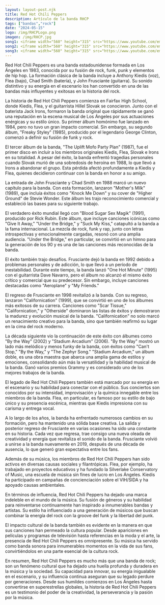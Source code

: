 ```yaml
---
layout: layout-post.njk
title: Red Hot Chili Peppers
description: Artículo de la banda RHCP
tags: ["bandas","rock"]
date: "2024-05-15"
logo: /img/RHCPLogo.png
imagen: /img/RHCP.jpg
song1: <iframe width="560" height="315" src="https://www.youtube.com/embed/YlUKcNNmywk?si=cwdMfjmlVnkumFGi" title="YouTube video player" frameborder="0" allow="accelerometer; autoplay; clipboard-write; encrypted-media; gyroscope; picture-in-picture; web-share" referrerpolicy="strict-origin-when-cross-origin" allowfullscreen></iframe>
song2: <iframe width="560" height="315" src="https://www.youtube.com/embed/8DyziWtkfBw" title="Red Hot Chili Peppers - Can&#39;t Stop [Official Music Video]" frameborder="0" allow="accelerometer; autoplay; clipboard-write; encrypted-media; gyroscope; picture-in-picture; web-share" referrerpolicy="strict-origin-when-cross-origin" allowfullscreen></iframe>
song3: <iframe width="560" height="315" src="https://www.youtube.com/embed/GLvohMXgcBo?si=FQXCAEJbj2s6ySJ4" title="YouTube video player" frameborder="0" allow="accelerometer; autoplay; clipboard-write; encrypted-media; gyroscope; picture-in-picture; web-share" referrerpolicy="strict-origin-when-cross-origin" allowfullscreen></iframe>
---
```

Red Hot Chili Peppers es una banda estadounidense formada en Los Ángeles en 1983, conocida por su fusión de rock, funk, punk y elementos de hip hop. La formación clásica de la banda incluye a Anthony Kiedis (voz), Flea (bajo), Chad Smith (batería), y John Frusciante (guitarra). Su sonido distintivo y su energía en el escenario los han convertido en una de las bandas más influyentes y exitosas en la historia del rock.

La historia de Red Hot Chili Peppers comienza en Fairfax High School, donde Kiedis, Flea, y el guitarrista Hillel Slovak se conocieron. Junto con el baterista Jack Irons, formaron la banda original que rápidamente se ganó una reputación en la escena musical de Los Ángeles por sus actuaciones enérgicas y su estilo único. Su primer álbum homónimo fue lanzado en 1984, pero no tuvo un gran impacto comercial. Sin embargo, su segundo álbum, "Freaky Styley" (1985), producido por el legendario George Clinton, comenzó a definir su fusión de funk y rock.

El tercer álbum de la banda, "The Uplift Mofo Party Plan" (1987), fue el primer disco en incluir a los miembros originales Kiedis, Flea, Slovak e Irons en su totalidad. A pesar del éxito, la banda enfrentó tragedias personales cuando Slovak murió de una sobredosis de heroína en 1988, lo que llevó a Irons a abandonar el grupo. Esta pérdida afectó profundamente a Kiedis y Flea, quienes decidieron continuar con la banda en honor a su amigo.

La entrada de John Frusciante y Chad Smith en 1988 marcó un nuevo capítulo para la banda. Con esta formación, lanzaron "Mother's Milk" (1989), que incluía éxitos como "Knock Me Down" y su cover de "Higher Ground" de Stevie Wonder. Este álbum les trajo reconocimiento comercial y estableció las bases para su siguiente trabajo.

El verdadero éxito mundial llegó con "Blood Sugar Sex Magik" (1991), producido por Rick Rubin. Este álbum, que incluye canciones icónicas como "Give It Away," "Under the Bridge," y "Suck My Kiss," catapultó a la banda a la fama internacional. La mezcla de rock, funk y rap, junto con letras introspectivas y emocionalmente cargadas, resonó con una amplia audiencia. "Under the Bridge," en particular, se convirtió en un himno para la generación de los 90 y es una de las canciones más reconocidas de la banda.

El éxito también trajo desafíos. Frusciante dejó la banda en 1992 debido a problemas personales y de adicción, lo que llevó a un período de inestabilidad. Durante este tiempo, la banda lanzó "One Hot Minute" (1995) con el guitarrista Dave Navarro, pero el álbum no alcanzó el mismo éxito crítico y comercial que su predecesor. Sin embargo, incluye canciones destacadas como "Aeroplane" y "My Friends."

El regreso de Frusciante en 1998 revitalizó a la banda. Con su regreso, lanzaron "Californication" (1999), que se convirtió en uno de los álbumes más exitosos de su carrera. Canciones como "Scar Tissue," "Californication," y "Otherside" dominaron las listas de éxitos y demostraron la madurez y evolución musical de la banda. "Californication" no solo marcó un renacimiento creativo para la banda, sino que también reafirmó su lugar en la cima del rock moderno.

La década siguiente vio la continuación de este éxito con álbumes como "By the Way" (2002) y "Stadium Arcadium" (2006). "By the Way" mostró un lado más melódico y menos funky de la banda, con éxitos como "Can't Stop," "By the Way," y "The Zephyr Song." "Stadium Arcadium," un álbum doble, es una obra maestra que abarca una amplia gama de estilos y emociones, consolidando aún más la versatilidad y la habilidad musical de la banda. Ganó varios premios Grammy y es considerado uno de los mejores trabajos de la banda.

El legado de Red Hot Chili Peppers también está marcado por su energía en el escenario y su habilidad para conectar con el público. Sus conciertos son conocidos por su intensidad, improvisación y la química innegable entre los miembros de la banda. Flea, en particular, es famoso por su estilo de bajo único y su presencia escénica, mientras que Kiedis impresiona con su carisma y entrega vocal.

A lo largo de los años, la banda ha enfrentado numerosos cambios en su formación, pero ha mantenido una sólida base creativa. La salida y posterior regreso de Frusciante en varias ocasiones ha sido una constante en su historia. Cada vez que regresa, trae consigo una nueva oleada de creatividad y energía que revitaliza el sonido de la banda. Frusciante volvió a unirse a la banda nuevamente en 2019, después de una década de ausencia, lo que generó gran expectativa entre los fans.

Además de su música, los miembros de Red Hot Chili Peppers han sido activos en diversas causas sociales y filantrópicas. Flea, por ejemplo, ha trabajado en proyectos educativos y ha fundado la Silverlake Conservatory of Music, una escuela de música sin fines de lucro en Los Ángeles. Kiedis ha participado en campañas de concienciación sobre el VIH/SIDA y ha apoyado causas ambientales.

En términos de influencia, Red Hot Chili Peppers ha dejado una marca indeleble en el mundo de la música. Su fusión de géneros y su habilidad para reinventarse continuamente han inspirado a innumerables bandas y artistas. Su estilo ha influenciado a una generación de músicos que buscan combinar la energía del rock con la groove del funk y la libertad del punk.

El impacto cultural de la banda también es evidente en la manera en que sus canciones han permeado la cultura popular. Desde apariciones en películas y programas de televisión hasta referencias en la moda y el arte, la presencia de Red Hot Chili Peppers es omnipresente. Su música ha servido como banda sonora para innumerables momentos en la vida de sus fans, convirtiéndolos en una parte esencial de la cultura rock.

En resumen, Red Hot Chili Peppers es mucho más que una banda de rock; son un fenómeno cultural que ha dejado una huella profunda y duradera en la música y la sociedad. Su capacidad para innovar, su energía inigualable en el escenario, y su influencia continua aseguran que su legado perdure por generaciones. Desde sus humildes comienzos en Los Ángeles hasta convertirse en superestrellas globales, la historia de Red Hot Chili Peppers es un testimonio del poder de la creatividad, la perseverancia y la pasión por la música.






